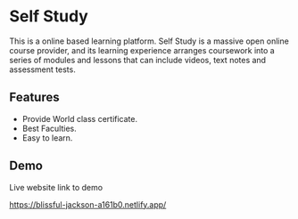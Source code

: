 # Self Study

This is a online based learning platform. Self Study is a massive open online course provider, and its learning experience arranges coursework into a series of modules and lessons that can include videos, text notes and
assessment tests.

## Features

- Provide World class certificate.
- Best Faculties.
- Easy to learn.

## Demo

Live website link to demo

https://blissful-jackson-a161b0.netlify.app/
